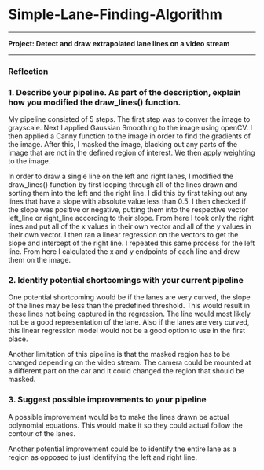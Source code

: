 # Simple-Lane-Finding-Algorithm
---
**Project: Detect and draw extrapolated lane lines on a video stream**

[//]: # (Image References)

[image1]: ./examples/grayscale.jpg "Grayscale"

---

### Reflection

### 1. Describe your pipeline. As part of the description, explain how you modified the draw_lines() function.

My pipeline consisted of 5 steps. The first step was to conver the image to grayscale. Next I applied Gaussian Smoothing to the image using openCV. I then applied a Canny function to the image in order to find the gradients of the image. After this, I masked the image, blacking out any parts of the image that are not in the defined region of interest. We then apply weighting to the image.

In order to draw a single line on the left and right lanes, I modified the draw_lines() function by first looping through all of the lines drawn and sorting them into the left and the right line. I did this by first taking out any lines that have a slope with absolute value less than 0.5. I then checked if the slope was positive or negative, putting them into the respective vector left_line or right_line according to their slope. From here I took only the right lines and put all of the x values in their own vector and all of the y values in their own vector. I then ran a linear regression on the vectors to get the slope and intercept of the right line. I repeated this same process for the left line. From here I calculated the x and y endpoints of each line and drew them on the image. 



### 2. Identify potential shortcomings with your current pipeline


One potential shortcoming would be if the lanes are very curved, the slope of the lines may be less than the predefined threshold. This would result in these lines not being captured in the regression. The line would most likely not be a good representation of the lane. Also if the lanes are very curved, this linear regression model would not be a good option to use in the first place. 

Another limitation of this pipeline is that the masked region has to be changed depending on the video stream. The camera could be mounted at a different part on the car and it could changed the region that should be masked. 


### 3. Suggest possible improvements to your pipeline

A possible improvement would be to make the lines drawn be actual polynomial equations. This would make it so they could actual follow the contour of the lanes. 

Another potential improvement could be to identify the entire lane as a region as opposed to just identifying the left and right line. 
